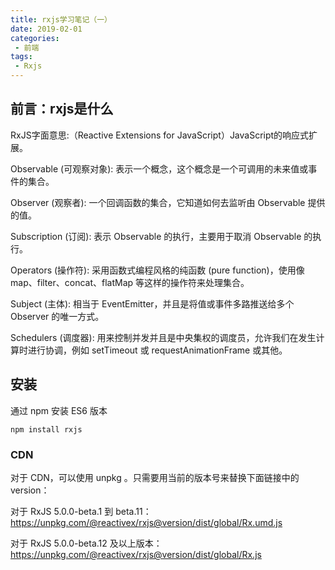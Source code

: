 ```yaml
---
title: rxjs学习笔记（一）
date: 2019-02-01
categories: 
 - 前端
tags:
 - Rxjs
---
```


## 前言：rxjs是什么

RxJS字面意思:（Reactive Extensions for JavaScript）JavaScript的响应式扩展。

Observable (可观察对象): 表示一个概念，这个概念是一个可调用的未来值或事件的集合。

Observer (观察者): 一个回调函数的集合，它知道如何去监听由 Observable 提供的值。

Subscription (订阅): 表示 Observable 的执行，主要用于取消 Observable 的执行。

Operators (操作符): 采用函数式编程风格的纯函数 (pure function)，使用像 map、filter、concat、flatMap 等这样的操作符来处理集合。

Subject (主体): 相当于 EventEmitter，并且是将值或事件多路推送给多个 Observer 的唯一方式。

Schedulers (调度器): 用来控制并发并且是中央集权的调度员，允许我们在发生计算时进行协调，例如 setTimeout 或 requestAnimationFrame 或其他。

## 安装

通过 npm 安装 ES6 版本

    npm install rxjs

### CDN
对于 CDN，可以使用 unpkg 。只需要用当前的版本号来替换下面链接中的 version：

对于 RxJS 5.0.0-beta.1 到 beta.11： https://unpkg.com/@reactivex/rxjs@version/dist/global/Rx.umd.js

对于 RxJS 5.0.0-beta.12 及以上版本： https://unpkg.com/@reactivex/rxjs@version/dist/global/Rx.js